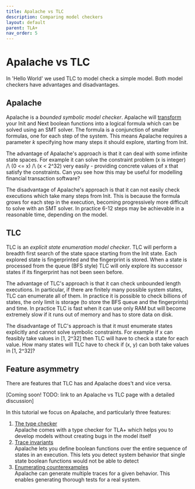 ```yaml
---
title: Apalache vs TLC
description: Comparing model checkers
layout: default
parent: TLA+
nav_order: 5
---
```


# Apalache vs TLC

In 'Hello World' we used TLC to model check a simple model. Both model checkers have advantages and disadvantages.

## Apalache

Apalache is a _bounded symbolic model checker_. Apalache will [transform](https://apalache.informal.systems/docs/apalache/theory.html) your Init and Next boolean functions into a logical formula which can be solved using an SMT solver. The formula is a conjunction of smaller formulas, one for each step of the system. This means Apalache requires a parameter _k_ specifying how many steps it should explore, starting from Init.

The advantage of Apalache's approach is that it can deal with some infinite state spaces. For example it can solve the constraint problem (x is integer) /\ (0 <= x) /\ (x < 2^32) very easily - providing concrete values of x that satisfy the constraints. Can you see how this may be useful for modelling financial transaction software?

The disadvantage of Apalache's approach is that it can not easily check executions which take many steps from Init. This is because the formula grows for each step in the execution, becoming progressively more difficult to solve with an SMT solver. In practice 6-12 steps may be achievable in a reasonable time, depending on the model.

## TLC

TLC is an _explicit state enumeration model checker_. TLC will perform a breadth first search of the state space starting from the Init state. Each explored state is fingerprinted and the fingerprint is stored. When a state is processed from the queue (BFS style) TLC will only explore its successor states if its fingerprint has not been seen before.

The advantage of TLC's approach is that it can check unbounded length executions. In particular, if there are finitely many possible system states, TLC can enumerate all of them. In practice it is possible to check billions of states, the only limit is storage (to store the BFS queue and the fingerprints) and time. In practice TLC is fast when it can use only RAM but will become extremely slow if it runs out of memory and has to store data on disk.

The disadvantage of TLC's approach is that it must enumerate states explicitly and cannot solve symbolic constraints. For example if x can feasibly take values in [1, 2^32] then TLC will have to check a state for each value. How many states will TLC have to check if (x, y) can both take values in [1, 2^32]?

## Feature asymmetry

There are features that TLC has and Apalache does't and vice versa.

[Coming soon! TODO: link to an Apalache vs TLC page with a detailed discussion]

In this tutorial we focus on Apalache, and particularly three features:

1. [The type checker](https://apalache.informal.systems/docs/apalache/typechecker-snowcat.html)\
Apalache comes with a type checker for TLA+ which helps you to develop models without creating bugs in the model itself
2. [Trace invariants](https://apalache.informal.systems/docs/apalache/invariants.html?highlight=invariant#trace-invariants)\
Apalache lets you define boolean functions over the entire sequence of states in an execution. This lets you detect system behavior that single state boolean functions would not be able to detect
3. [Enumerating counterexamples](https://apalache.informal.systems/docs/apalache/enumeration.html?highlight=enumer#enumerating-counterexamples)\
Apalache can generate multiple traces for a given behavior. This enables generating thorough tests for a real system.
